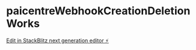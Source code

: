 # paicentreWebhookCreationDeletionWorks

[Edit in StackBlitz next generation editor ⚡️](https://stackblitz.com/~/github.com/ibobai/paicentreWebhookCreationDeletionWorks)